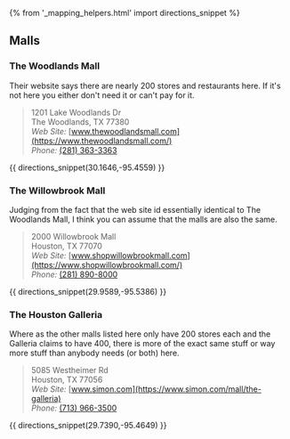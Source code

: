 {% from '_mapping_helpers.html' import directions_snippet %}

## Malls

### The Woodlands Mall

Their website says there are nearly 200 stores and restaurants here. If it's not here
you either don't need it or can't pay for it.

> 1201 Lake Woodlands Dr  
> The Woodlands, TX 77380  
> *Web Site:* [www.thewoodlandsmall.com](https://www.thewoodlandsmall.com/)  
> *Phone:* [(281) 363-3363](tel:+12813633363)

{{ directions_snippet(30.1646,-95.4559) }} 

### The Willowbrook Mall 

Judging from the fact that the web site id essentially identical to The Woodlands Mall, 
I think you can assume that the malls are also the same.

> 2000 Willowbrook Mall  
> Houston, TX 77070  
> *Web Site:* [www.shopwillowbrookmall.com](https://www.shopwillowbrookmall.com/)  
> *Phone:* [(281) 890-8000](tel:+12818908000)

{{ directions_snippet(29.9589,-95.5386) }} 


### The Houston Galleria 

Where as the other malls listed here only have 200 stores each and the Galleria claims to have
400, there is more of the exact same stuff or way more stuff than anybody needs (or both) here.

> 5085 Westheimer Rd  
> Houston, TX 77056  
> *Web Site:* [www.simon.com](https://www.simon.com/mall/the-galleria)  
> *Phone:* [(713) 966-3500](tel:+1719663500)

{{ directions_snippet(29.7390,-95.4649) }} 

